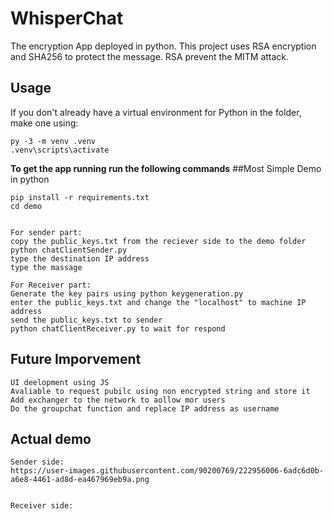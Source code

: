 # WhisperChat

The encryption App deployed in python.
This project uses RSA encryption and SHA256 to protect the message.
RSA prevent the MITM attack.

## Usage

If you don't already have a virtual environment for Python in the folder, make one using:

```
py -3 -m venv .venv
.venv\scripts\activate
```

**To get the app running run the following commands**
##Most Simple Demo in python 

```
pip install -r requirements.txt
cd demo


For sender part:
copy the public_keys.txt from the reciever side to the demo folder
python chatClientSender.py
type the destination IP address
type the massage

For Receiver part:
Generate the key pairs using python keygeneration.py
enter the public_keys.txt and change the "localhost" to machine IP address
send the public_keys.txt to sender
python chatClientReceiver.py to wait for respond

```
## Future Imporvement

```
UI deelopment using JS
Avaliable to request pubilc using non encrypted string and store it
Add exchanger to the network to aollow mor users
Do the groupchat function and replace IP address as username

```
## Actual demo

```
Sender side:
https://user-images.githubusercontent.com/90200769/222956006-6adc6d0b-a6e8-4461-ad8d-ea467969eb9a.png


Receiver side:


